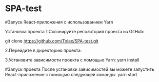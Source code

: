 # SPA-test

#Запуск React-приложения с использованием Yarn

Установка проекта 1.Склонируйте репозиторий проекта из GitHub:

git clone https://github.com/Tolax/SPA-test.git

2.Перейдите в директорию проекта:

3.Установите зависимости проекта с помощью Yarn: yarn install

#Запуск проекта После установки зависимостей вы можете запустить React-приложение с помощью следующей команды: yarn start